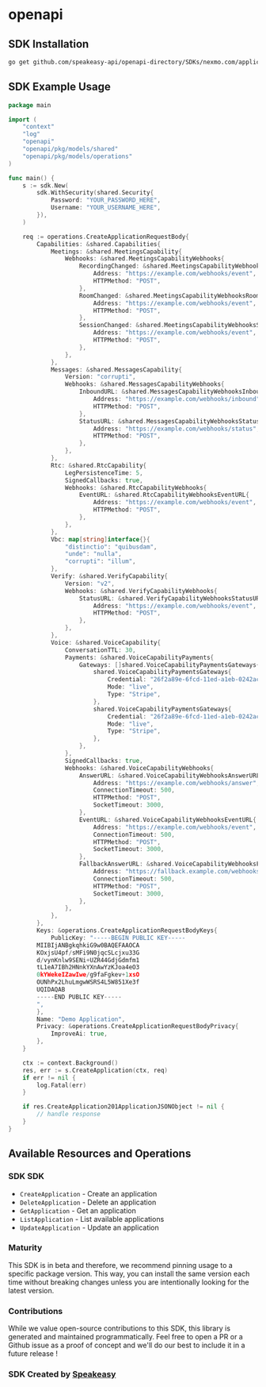 # openapi

<!-- Start SDK Installation -->
## SDK Installation

```bash
go get github.com/speakeasy-api/openapi-directory/SDKs/nexmo.com/application.v2/2.1.4/go
```
<!-- End SDK Installation -->

## SDK Example Usage
<!-- Start SDK Example Usage -->
```go
package main

import (
    "context"
    "log"
    "openapi"
    "openapi/pkg/models/shared"
    "openapi/pkg/models/operations"
)

func main() {
    s := sdk.New(
        sdk.WithSecurity(shared.Security{
            Password: "YOUR_PASSWORD_HERE",
            Username: "YOUR_USERNAME_HERE",
        }),
    )

    req := operations.CreateApplicationRequestBody{
        Capabilities: &shared.Capabilities{
            Meetings: &shared.MeetingsCapability{
                Webhooks: &shared.MeetingsCapabilityWebhooks{
                    RecordingChanged: &shared.MeetingsCapabilityWebhooksRecordingChanged{
                        Address: "https://example.com/webhooks/event",
                        HTTPMethod: "POST",
                    },
                    RoomChanged: &shared.MeetingsCapabilityWebhooksRoomChanged{
                        Address: "https://example.com/webhooks/event",
                        HTTPMethod: "POST",
                    },
                    SessionChanged: &shared.MeetingsCapabilityWebhooksSessionChanged{
                        Address: "https://example.com/webhooks/event",
                        HTTPMethod: "POST",
                    },
                },
            },
            Messages: &shared.MessagesCapability{
                Version: "corrupti",
                Webhooks: &shared.MessagesCapabilityWebhooks{
                    InboundURL: &shared.MessagesCapabilityWebhooksInboundURL{
                        Address: "https://example.com/webhooks/inbound",
                        HTTPMethod: "POST",
                    },
                    StatusURL: &shared.MessagesCapabilityWebhooksStatusURL{
                        Address: "https://example.com/webhooks/status",
                        HTTPMethod: "POST",
                    },
                },
            },
            Rtc: &shared.RtcCapability{
                LegPersistenceTime: 5,
                SignedCallbacks: true,
                Webhooks: &shared.RtcCapabilityWebhooks{
                    EventURL: &shared.RtcCapabilityWebhooksEventURL{
                        Address: "https://example.com/webhooks/event",
                        HTTPMethod: "POST",
                    },
                },
            },
            Vbc: map[string]interface{}{
                "distinctio": "quibusdam",
                "unde": "nulla",
                "corrupti": "illum",
            },
            Verify: &shared.VerifyCapability{
                Version: "v2",
                Webhooks: &shared.VerifyCapabilityWebhooks{
                    StatusURL: &shared.VerifyCapabilityWebhooksStatusURL{
                        Address: "https://example.com/webhooks/event",
                        HTTPMethod: "POST",
                    },
                },
            },
            Voice: &shared.VoiceCapability{
                ConversationTTL: 30,
                Payments: &shared.VoiceCapabilityPayments{
                    Gateways: []shared.VoiceCapabilityPaymentsGateways{
                        shared.VoiceCapabilityPaymentsGateways{
                            Credential: "26f2a89e-6fcd-11ed-a1eb-0242ac120002",
                            Mode: "live",
                            Type: "Stripe",
                        },
                        shared.VoiceCapabilityPaymentsGateways{
                            Credential: "26f2a89e-6fcd-11ed-a1eb-0242ac120002",
                            Mode: "live",
                            Type: "Stripe",
                        },
                    },
                },
                SignedCallbacks: true,
                Webhooks: &shared.VoiceCapabilityWebhooks{
                    AnswerURL: &shared.VoiceCapabilityWebhooksAnswerURL{
                        Address: "https://example.com/webhooks/answer",
                        ConnectionTimeout: 500,
                        HTTPMethod: "POST",
                        SocketTimeout: 3000,
                    },
                    EventURL: &shared.VoiceCapabilityWebhooksEventURL{
                        Address: "https://example.com/webhooks/event",
                        ConnectionTimeout: 500,
                        HTTPMethod: "POST",
                        SocketTimeout: 3000,
                    },
                    FallbackAnswerURL: &shared.VoiceCapabilityWebhooksFallbackAnswerURL{
                        Address: "https://fallback.example.com/webhooks/answer",
                        ConnectionTimeout: 500,
                        HTTPMethod: "POST",
                        SocketTimeout: 3000,
                    },
                },
            },
        },
        Keys: &operations.CreateApplicationRequestBodyKeys{
            PublicKey: "-----BEGIN PUBLIC KEY-----
        MIIBIjANBgkqhkiG9w0BAQEFAAOCA
        KOxjsU4pf/sMFi9N0jqcSLcjxu33G
        d/vynKnlw9SENi+UZR44GdjGdmfm1
        tL1eA7IBh2HNnkYXnAwYzKJoa4eO3
        0kYWekeIZawIwe/g9faFgkev+1xsO
        OUNhPx2LhuLmgwWSRS4L5W851Xe3f
        UQIDAQAB
        -----END PUBLIC KEY-----
        ",
        },
        Name: "Demo Application",
        Privacy: &operations.CreateApplicationRequestBodyPrivacy{
            ImproveAi: true,
        },
    }

    ctx := context.Background()
    res, err := s.CreateApplication(ctx, req)
    if err != nil {
        log.Fatal(err)
    }

    if res.CreateApplication201ApplicationJSONObject != nil {
        // handle response
    }
}
```
<!-- End SDK Example Usage -->

<!-- Start SDK Available Operations -->
## Available Resources and Operations

### SDK SDK

* `CreateApplication` - Create an application
* `DeleteApplication` - Delete an application
* `GetApplication` - Get an application
* `ListApplication` - List available applications
* `UpdateApplication` - Update an application
<!-- End SDK Available Operations -->

### Maturity

This SDK is in beta and therefore, we recommend pinning usage to a specific package version.
This way, you can install the same version each time without breaking changes unless you are intentionally
looking for the latest version.

### Contributions

While we value open-source contributions to this SDK, this library is generated and maintained programmatically.
Feel free to open a PR or a Github issue as a proof of concept and we'll do our best to include it in a future release !

### SDK Created by [Speakeasy](https://docs.speakeasyapi.dev/docs/using-speakeasy/client-sdks)
